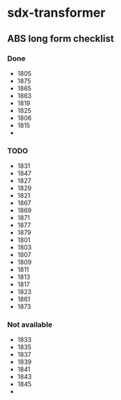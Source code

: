# sdx-transformer

## ABS long form checklist

### Done

- 1805
- 1875
- 1865
- 1863
- 1819
- 1825
- 1806
- 1815
- 

### TODO

- 1831
- 1847
- 1827
- 1829
- 1821
- 1867
- 1869
- 1871
- 1877
- 1879
- 1801
- 1803
- 1807
- 1809
- 1811
- 1813
- 1817
- 1823
- 1861
- 1873

### Not available

- 1833
- 1835
- 1837
- 1839
- 1841
- 1843
- 1845
- 